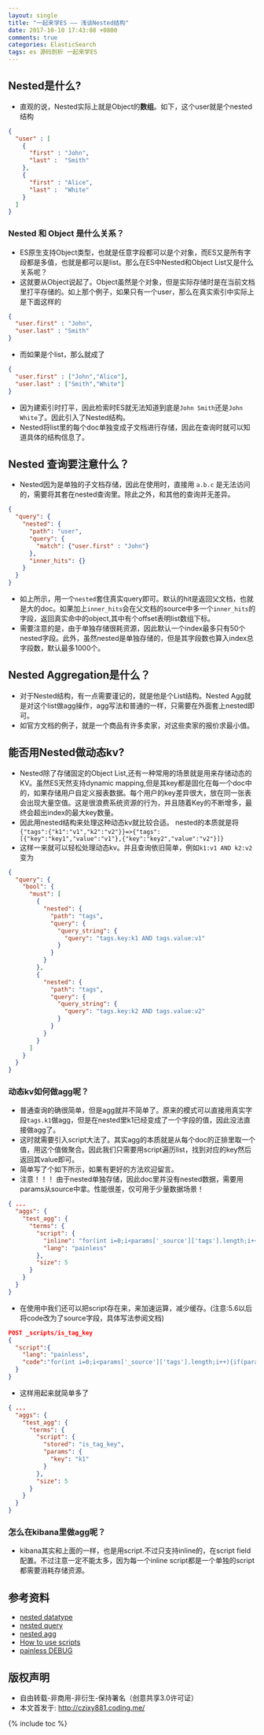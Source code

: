 ```yaml
---
layout: single
title: "一起来学ES —— 浅谈Nested结构"
date: 2017-10-10 17:43:08 +0800
comments: true
categories: ElasticSearch
tags: es 源码剖析 一起来学ES
---
```

## Nested是什么? 
+ 直观的说，Nested实际上就是Object的**数组**。如下，这个user就是个nested结构
<!--more-->
```json
{
  "user" : [ 
    {
      "first" : "John",
      "last" :  "Smith"
    },
    {
      "first" : "Alice",
      "last" :  "White"
    }
  ]
}
```

### Nested 和 Object 是什么关系？
+ ES原生支持Object类型，也就是任意字段都可以是个对象，而ES又是所有字段都是多值，也就是都可以是list。那么在ES中Nested和Object List又是什么关系呢？
+ 这就要从Object说起了。Object虽然是个对象，但是实际存储时是在当前文档里打平存储的。如上那个例子，如果只有一个user，那么在真实索引中实际上是下面这样的

```json
{
  "user.first" : "John",
  "user.last" : "Smith"
}
```
+ 而如果是个list，那么就成了

```json
{
  "user.first" : ["John","Alice"],
  "user.last" : ["Smith","White"]
}
```
+ 因为建索引时打平，因此检索时ES就无法知道到底是`John Smith`还是`John White`了。因此引入了Nested结构。
+ Nested将list里的每个doc单独变成子文档进行存储，因此在查询时就可以知道具体的结构信息了。

## Nested 查询要注意什么？
+ Nested因为是单独的子文档存储，因此在使用时，直接用 `a.b.c` 是无法访问的，需要将其套在nested查询里。除此之外，和其他的查询并无差异。

```json
{
  "query": {
    "nested": {
      "path": "user",
      "query": {
        "match": {"user.first" : "John"}
      },
      "inner_hits": {}
    }
  }
}
```
+ 如上所示，用一个`nested`套住真实query即可。默认的hit是返回父文档，也就是大的doc。如果加上`inner_hits`会在父文档的source中多一个`inner_hits`的字段，返回真实命中的object,其中有个offset表明list数组下标。
+ 需要注意的是，由于单独存储很耗资源，因此默认一个index最多只有50个nested字段。此外，虽然nested是单独存储的，但是其字段数也算入index总字段数，默认最多1000个。

## Nested Aggregation是什么？
+ 对于Nested结构，有一点需要谨记的，就是他是个List结构。Nested Agg就是对这个list做agg操作，agg写法和普通的一样，只需要在外面套上nested即可。
+ 如官方文档的例子，就是一个商品有许多卖家，对这些卖家的报价求最小值。

## 能否用Nested做动态kv?
+ Nested除了存储固定的Object List,还有一种常用的场景就是用来存储动态的KV。虽然ES天然支持dynamic mapping,但是其key都是固化在每一个doc中的，如果存储用户自定义报表数据。每个用户的key差异很大，放在同一张表会出现大量空值。这是很浪费系统资源的行为，并且随着Key的不断增多，最终会超出index的最大key数量。
+ 因此用nested结构来处理这种动态kv就比较合适。 nested的本质就是将 `{"tags":{"k1":"v1","k2":"v2"}}=>{"tags":[{"key":"key1","value":"v1"},{"key":"key2","value":"v2"}]}`
+ 这样一来就可以轻松处理动态kv。并且查询依旧简单，例如`k1:v1 AND k2:v2`变为

```json
{
  "query": {
    "bool": {
      "must": [
        {
          "nested": {
            "path": "tags",
            "query": {
              "query_string": {
                "query": "tags.key:k1 AND tags.value:v1"
              }
            }
          }
        },
        {
          "nested": {
            "path": "tags",
            "query": {
              "query_string": {
                "query": "tags.key:k2 AND tags.value:v2"
              }
            }
          }
        }
      ]
    }
  }
}
```

### 动态kv如何做agg呢？
+ 普通查询的确很简单，但是agg就并不简单了。原来的模式可以直接用真实字段`tags.k1`做agg，但是在nested里k1已经变成了一个字段的值，因此没法直接做agg了。
+ 这时就需要引入script大法了。其实agg的本质就是从每个doc的正排里取一个值，用这个值做聚合。因此我们只需要用script遍历list，找到对应的key然后返回其value即可。
+ 简单写了个如下所示，如果有更好的方法欢迎留言。
+ 注意！！！ 由于nested单独存储，因此doc里并没有nested数据，需要用params从source中拿。性能很差，仅可用于少量数据场景！

```json
{ ...
  "aggs": {
    "test_agg": {
      "terms": {
        "script": {
          "inline": "for(int i=0;i<params['_source']['tags'].length;i++){if(params['_source']['tags'][i]['key']=='k1'){return params['_source']['tags'][i]['value']}}",
          "lang": "painless"
        },
        "size": 5
      }
    }
  }
}
```

+ 在使用中我们还可以把script存在来，来加速运算，减少缓存。(注意:5.6以后将code改为了source字段，具体写法参阅文档)

```json
POST _scripts/is_tag_key
{
  "script":{
    "lang": "painless",
    "code":"for(int i=0;i<params['_source']['tags'].length;i++){if(params['_source']['tags'][i]['key']==params.key){return params['_source']['tags'][i]['value']}}"
  }
}
```

+ 这样用起来就简单多了

```json
{ ...
  "aggs": {
    "test_agg": {
      "terms": {
        "script": {
          "stored": "is_tag_key",
          "params": {
            "key": "k1"
          }
        },
        "size": 5
      }
    }
  }
}
```

### 怎么在kibana里做agg呢？
+ kibana其实和上面的一样，也是用script.不过只支持inline的，在script field配置。不过注意一定不能太多，因为每一个inline script都是一个单独的script都需要消耗存储资源。

## 参考资料
+ [nested datatype](https://www.elastic.co/guide/en/elasticsearch/reference/5.3/nested.html)
+ [nested query](https://www.elastic.co/guide/en/elasticsearch/reference/5.3/query-dsl-nested-query.html)
+ [nested agg](https://www.elastic.co/guide/en/elasticsearch/reference/5.3/search-aggregations-bucket-nested-aggregation.html)
+ [How to use scripts](https://www.elastic.co/guide/en/elasticsearch/reference/5.3/modules-scripting-using.html)
+ [painless DEBUG](https://www.elastic.co/guide/en/elasticsearch/reference/5.3/modules-scripting-painless-debugging.html)

## 版权声明
+ 自由转载-非商用-非衍生-保持署名（创意共享3.0许可证）
+ 本文首发于: http://czjxy881.coding.me/

{% include toc %}